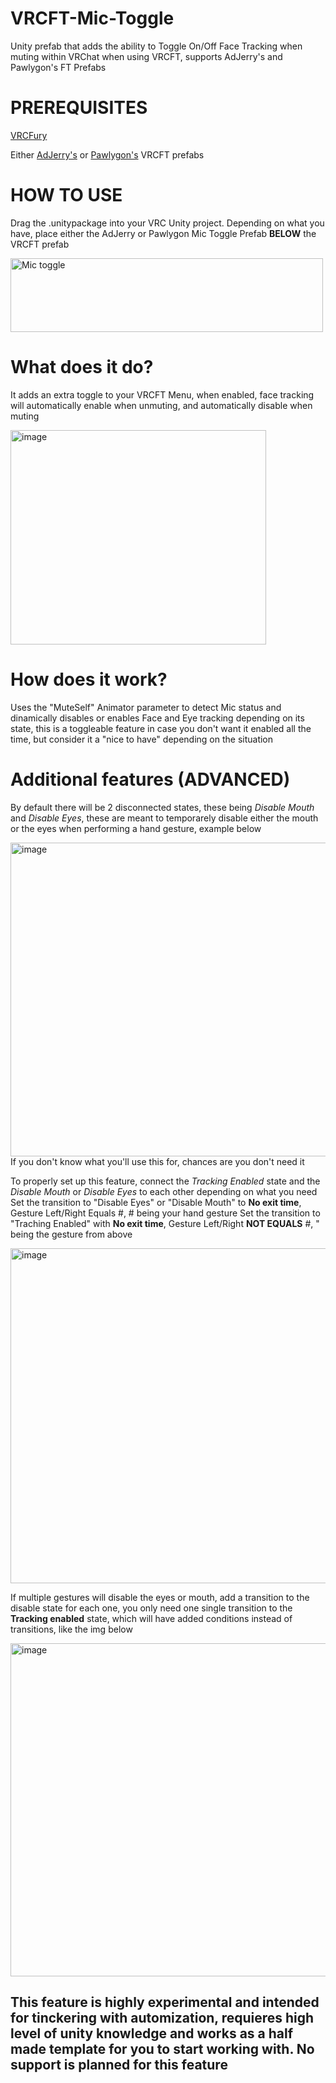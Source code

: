 # VRCFT-Mic-Toggle
Unity prefab that adds the ability to Toggle On/Off Face Tracking when muting within VRChat when using VRCFT, supports AdJerry's and Pawlygon's FT Prefabs

# PREREQUISITES
[VRCFury](https://vrcfury.com/download/)

Either [AdJerry's](https://github.com/Adjerry91/VRCFaceTracking-Templates) or [Pawlygon's](https://github.com/PawlygonStudio/VRC-Facetracking) VRCFT prefabs

# HOW TO USE
Drag the .unitypackage into your VRC Unity project. Depending on what you have, place either the AdJerry or Pawlygon Mic Toggle Prefab **BELOW** the VRCFT prefab

<img width="500" height="118" alt="Mic toggle" src="https://github.com/user-attachments/assets/45a7d804-c418-412e-a57c-c141fd65b25b" />

# What does it do?
It adds an extra toggle to your VRCFT Menu, when enabled, face tracking will automatically enable when unmuting, and automatically disable when muting

<img width="409" height="343" alt="image" src="https://github.com/user-attachments/assets/aa2ca01a-01e5-46a0-b4d4-3974045b8c25" />

# How does it work?
Uses the "MuteSelf" Animator parameter to detect Mic status and dinamically disables or enables Face and Eye tracking depending on its state, this is a toggleable feature in case you don't want it enabled all the time, but consider it a "nice to have" depending on the situation

# Additional features (ADVANCED)
By default there will be 2 disconnected states, these being *Disable Mouth* and *Disable Eyes*, these are meant to temporarely disable either the mouth or the eyes when performing a hand gesture, example below

<img width="1170" height="502" alt="image" src="https://github.com/user-attachments/assets/4b4b53ef-a9c4-49db-98ff-52c1c0426320" />
If you don't know what you'll use this for, chances are you don't need it

To properly set up this feature, connect the *Tracking Enabled* state and the *Disable Mouth* or *Disable Eyes* to each other depending on what you need
Set the transition to "Disable Eyes" or "Disable Mouth" to **No exit time**, Gesture Left/Right Equals #, # being your hand gesture
Set the transition to "Traching Enabled" with **No exit time**, Gesture Left/Right **NOT EQUALS** #, " being the gesture from above 

<img width="1693" height="536" alt="image" src="https://github.com/user-attachments/assets/cd5311b6-1c61-4148-a75b-14edbfc23864" />

If multiple gestures will disable the eyes or mouth, add a transition to the disable state for each one, you only need one single transition to the **Tracking enabled** state, which will have added conditions instead of transitions, like the img below

<img width="1691" height="533" alt="image" src="https://github.com/user-attachments/assets/699ef9be-0740-4588-89a8-5cbec3bd05ca" />

## This feature is highly experimental and intended for tinckering with automization, requieres high level of unity knowledge and works as a half made template for you to start working with. No support is planned for this feature
